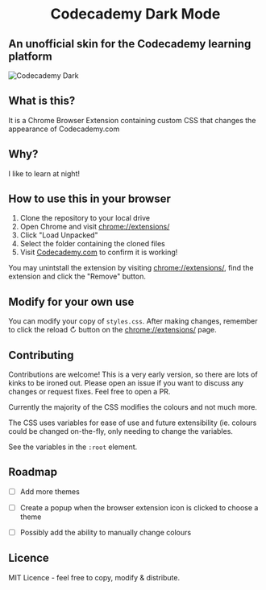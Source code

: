 <h1 style="text-align: center">Codecademy Dark Mode</h1>

<h2>An unofficial skin for the Codecademy learning platform</h2>

![Codecademy Dark](https://github.com/Jamesllllllllll/codecademy-darkmode/assets/125431058/5034f8b7-7e56-49ba-88ce-3314944f3b67)

## What is this?

It is a Chrome Browser Extension containing custom CSS that changes the appearance of Codecademy.com

## Why?

I like to learn at night!

## How to use this in your browser

1. Clone the repository to your local drive
2. Open Chrome and visit [chrome://extensions/](chrome://extensions/)
3. Click "Load Unpacked" 
4. Select the folder containing the cloned files
5. Visit [Codecademy.com](https://codecademy.com) to confirm it is working!

You may unintstall the extension by visiting [chrome://extensions/](chrome://extensions/), find the extension and click the "Remove" button.

## Modify for your own use

You can modify your copy of `styles.css`. After making changes, remember to click the reload ↻ button on the [chrome://extensions/](chrome://extensions/) page.

## Contributing

Contributions are welcome! This is a very early version, so there are lots of kinks to be ironed out. Please open an issue if you want to discuss any changes or request fixes. Feel free to open a PR.

Currently the majority of the CSS modifies the colours and not much more.

The CSS uses variables for ease of use and future extensibility (ie. colours could be changed on-the-fly, only needing to change the variables.

See the variables in the `:root` element.

## Roadmap

- [ ] Add more themes
- [ ] Create a popup when the browser extension icon is clicked to choose a theme
- [ ] Possibly add the ability to manually change colours


## Licence

MIT Licence - feel free to copy, modify & distribute.
